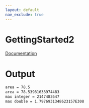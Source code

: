 ```yaml
---
layout: default
nav_exclude: true
---
```


# GettingStarted2

[Documentation](../../docs/01.GettingStarted/GettingStarted2/)

# Output
```txt
area = 78.5
area = 78.53981633974483
max integer = 2147483647
max double = 1.7976931348623157E308
```